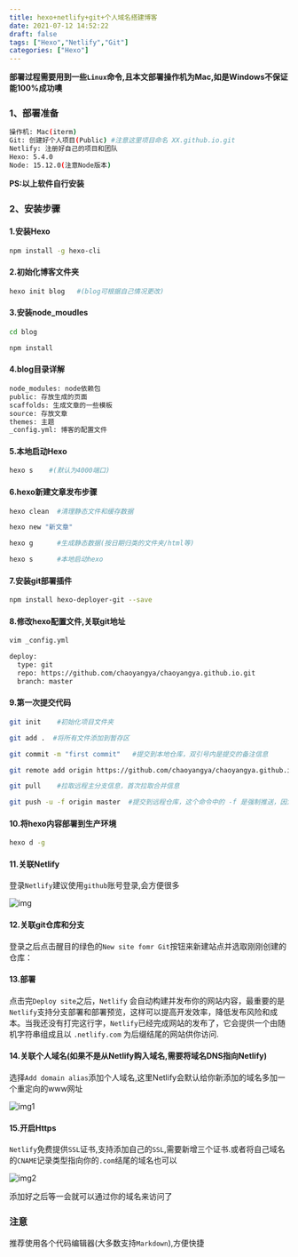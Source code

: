 ```yaml
---
title: hexo+netlify+git+个人域名搭建博客
date: 2021-07-12 14:52:22
draft: false
tags: ["Hexo","Netlify","Git"]
categories: ["Hexo"]
---
```


**部署过程需要用到一些```Linux```命令,且本文部署操作机为Mac,如是Windows不保证能100%成功噢**


### 1、部署准备
```bash
操作机: Mac(iterm)
Git: 创建好个人项目(Public) #注意这里项目命名 XX.github.io.git
Netlify: 注册好自己的项目和团队
Hexo: 5.4.0
Node: 15.12.0(注意Node版本)
```
**PS:以上软件自行安装**


### 2、安装步骤
#### 1.安装Hexo
```bash
npm install -g hexo-cli
```

#### 2.初始化博客文件夹
```bash
hexo init blog   #(blog可根据自己情况更改)
```

#### 3.安装node_moudles
```bash
cd blog

npm install
```

#### 4.blog目录详解
```bash
node_modules: node依赖包
public: 存放生成的页面
scaffolds: 生成文章的一些模板
source: 存放文章
themes: 主题
_config.yml: 博客的配置文件
```
#### 5.本地启动Hexo
```bash
hexo s    #(默认为4000端口)
```

#### 6.hexo新建文章发布步骤
```bash
hexo clean  #清理静态文件和缓存数据

hexo new "新文章"

hexo g      #生成静态数据(按日期归类的文件夹/html等)

hexo s      #本地启动hexo
```


#### 7.安装git部署插件
```bash
npm install hexo-deployer-git --save
```

#### 8.修改hexo配置文件,关联git地址
```bash
vim _config.yml

deploy:
  type: git
  repo: https://github.com/chaoyangya/chaoyangya.github.io.git
  branch: master
```

#### 9.第一次提交代码
```bash
git init    #初始化项目文件夹

git add .  #将所有文件添加到暂存区

git commit -m "first commit"   #提交到本地仓库，双引号内是提交的备注信息

git remote add origin https://github.com/chaoyangya/chaoyangya.github.io.git

git pull    #拉取远程主分支信息，首次拉取合并信息

git push -u -f origin master  #提交到远程仓库，这个命令中的 -f 是强制推送，因为远程仓库只有初始化的文件，所以强制推送上去就行了，不加-f 会报当前分支没有远程分支，强制推送可以覆盖master，这样就完成了第一次提交的步骤)
```

#### 10.将hexo内容部署到生产环境
```bash
hexo d -g 
```

#### 11.关联Netlify
登录`Netlify`建议使用`github`账号登录,会方便很多

![img](/img/img.png)

#### 12.关联git仓库和分支
登录之后点击醒目的绿色的```New site fomr Git```按钮来新建站点并选取刚刚创建的仓库：

#### 13.部署
点击完```Deploy site```之后，`Netlify` 会自动构建并发布你的网站内容，最重要的是`Netlify`支持分支部署和部署预览，这样可以提高开发效率，降低发布风险和成本。当我还没有打完这行字，`Netlify`已经完成网站的发布了，它会提供一个由随机字符串组成且以 `.netlify.com` 为后缀结尾的网站供你访问.

#### 14.关联个人域名(如果不是从Netlify购入域名,需要将域名DNS指向Netlify)
选择```Add domain alias```添加个人域名,这里Netlify会默认给你新添加的域名多加一个重定向的www网址

![img1](/img/img1.png)



#### 15.开启Https
`Netlify`免费提供`SSL`证书,支持添加自己的`SSL`,需要新增三个证书.或者将自己域名的```CNAME```记录类型指向你的`.com`结尾的域名也可以

![img2](/img/img2.png)



添加好之后等一会就可以通过你的域名来访问了


### 注意
推荐使用各个代码编辑器(大多数支持`Markdown`),方便快捷
